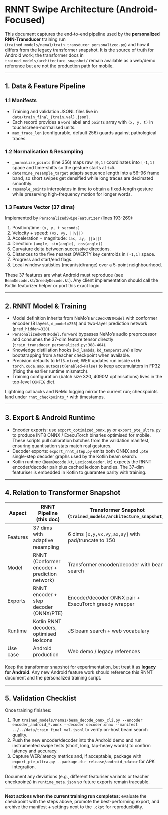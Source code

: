 # RNNT Swipe Architecture (Android-Focused)

This document captures the end-to-end pipeline used by the **personalized RNN-Transducer** training run (`trained_models/nema1/train_transducer_personalized.py`) and how it differs from the legacy transformer snapshot. It is the source of truth for Android work; the transformer docs in `trained_models/architecture_snapshot/` remain available as a web/demo reference but are not the production path for mobile.

---

## 1. Data & Feature Pipeline

### 1.1 Manifests
- Training and validation JSONL files live in `data/train_final_{train,val}.jsonl`.
- Each record provides a `word` label and `points` array with `(x, y, t)` in touchscreen-normalised units.
- `max_trace_len` (configurable, default 256) guards against pathological traces.

### 1.2 Normalisation & Resampling
- `_normalize_points` (line 356) maps raw `[0,1]` coordinates into `[-1,1]` space and time-shifts so the gesture starts at `t=0`.
- `determine_resample_target` adapts sequence length into a 56–96 frame band, so short swipes get densified while long traces are decimated smoothly.
- `resample_points` interpolates in time to obtain a fixed-length gesture while preserving high-frequency motion for longer words.

### 1.3 Feature Vector (37 dims)
Implemented by `PersonalizedSwipeFeaturizer` (lines 193-269):
1. Position/time: `(x, y, t_seconds)`
2. Velocity + speed: `(vx, vy, ||v||)`
3. Acceleration + magnitude: `(ax, ay, ||a||)`
4. Direction: `(angle, sin(angle), cos(angle))`
5. Curvature delta between successive directions.
6. Distances to the five nearest QWERTY key centroids in `[-1,1]` space.
7. Progress and start/end flags.
8. Local window statistics (mean/std/range) over a 5-point neighbourhood.

These 37 features are what Android must reproduce (see `BeamDecode.kt`/`GreedyDecode.kt`). Any client implementation should call the Kotlin featurizer helper or port this exact logic.

---

## 2. RNNT Model & Training

- Model definition inherits from NeMo’s `EncDecRNNTModel` with conformer encoder (8 layers, `d_model=256`) and two-layer prediction network (`pred_hidden=320`).
- `PersonalizedRNNTModel.forward` bypasses NeMo’s audio preprocessor and consumes the 37-dim feature tensor directly (`train_transducer_personalized.py:388-404`).
- Knowledge distillation hooks (`kd_lambda`, `kd_temperature`) allow bootstrapping from a teacher checkpoint when available.
- Precision defaults to `bf16-mixed`; WER updates run inside `with torch.cuda.amp.autocast(enabled=False)` to keep accumulators in FP32 (fixing the earlier runtime mismatch).
- Training configuration (batch size 320, 4090M optimisations) lives in the top-level `CONFIG` dict.

Lightning callbacks and NeMo logging mirror the current run; checkpoints land under `rnnt_checkpoints_*` with timestamps.

---

## 3. Export & Android Runtime

- Encoder exports: use `export_optimized_onnx.py` or `export_pte_ultra.py` to produce INT8 ONNX / ExecuTorch binaries optimised for mobile. These scripts pull calibration batches from the validation manifest, ensuring quantisation stats match real gestures.
- Decoder exports: `export_rnnt_step.py` emits both ONNX and `.pte` single-step decoder graphs used by the Kotlin beam search.
- Kotlin runtime (`BeamDecode.kt`, `LexiconLoader.kt`) expects the RNNT encoder/decoder pair plus cached lexicon bundles. The 37-dim featuriser is embedded in Kotlin to guarantee parity with training.

---

## 4. Relation to Transformer Snapshot

| Aspect | RNNT Pipeline (this doc) | Transformer Snapshot (`trained_models/architecture_snapshot/`) |
| --- | --- | --- |
| Features | 37 dims with adaptive resampling | 6 dims `[x,y,vx,vy,ax,ay]` with pad/truncate to 150 |
| Model | RNNT (Conformer encoder + prediction network) | Transformer encoder/decoder with beam search |
| Exports | RNNT encoder + step decoder (ONNX/PTE) | Encoder/decoder ONNX pair + ExecuTorch greedy wrapper |
| Runtime | Kotlin RNNT decoders, optimised lexicons | JS beam search + web vocabulary | 
| Use case | Android production | Web demo / legacy references |

Keep the transformer snapshot for experimentation, but treat it as **legacy for Android**. Any new Android feature work should reference this RNNT document and the personalized training script.

---

## 5. Validation Checklist

Once training finishes:
1. Run `trained_models/nema1/beam_decode_onnx_cli.py --encoder encoder_android_*.onnx --decoder decoder.onnx --manifest ../../data/train_final_val.jsonl` to verify on-host beam search quality.
2. Push the new encoder/decoder into the Android demo and run instrumented swipe tests (short, long, tap-heavy words) to confirm latency and accuracy.
3. Capture WER/latency metrics and, if acceptable, package with `export_pte_ultra.py --package-dir release/android_<date>` for APK integration.

Document any deviations (e.g., different featuriser variants or teacher checkpoints) in `runtime_meta.json` so future exports remain traceable.

---

**Next actions when the current training run completes:** evaluate the checkpoint with the steps above, promote the best-performing export, and archive the manifest + settings next to the `.ckpt` for reproducibility.

